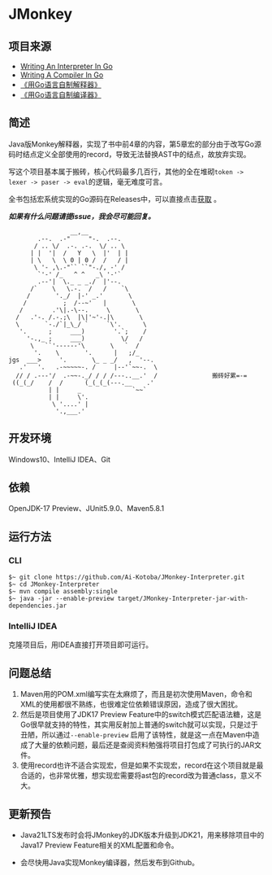 # JMonkey

## 项目来源

- [Writing An Interpreter In Go](https://interpreterbook.com/)
- [Writing A Compiler In Go](https://compilerbook.com/)
- [《用Go语言自制解释器》](https://m.ituring.com.cn/book/2883)
- [《用Go语言自制编译器》](https://book.douban.com/subject/35909089/)

## 简述

Java版Monkey解释器，实现了书中前4章的内容，第5章宏的部分由于改写Go源码时结点定义全部使用的record，导致无法替换AST中的结点，故放弃实现。

写这个项目基本属于搬砖，核心代码最多几百行，其他的全在堆砌`token -> lexer -> paser -> eval`的逻辑，毫无难度可言。

全书包括宏系统实现的Go源码在Releases中，可以直接点击[获取](https://github.com/Ai-Kotoba/JMonkey/releases/download/0.9/book-code-Go.zip)
。

***如果有什么问题请提issue，我会尽可能回复。***

```
                 __,__
        .--.  .-"     "-.  .--.
       / .. \/  .-. .-.  \/ .. \
      | |  '|  /   Y   \  |'  | |
      | \   \  \ 0 | 0 /  /   / |
       \ '- ,\.-"`` ``"-./, -' /
        `'-' /_   ^ ^   _\ '-'`
        .--'|  \._ _ _./  |'--. 
      /`    \   \.-.  /   /    `\
     /       '._/  |-' _.'       \
    /          ;  /--~'   |       \
   /        .'\|.-\--.     \       \
  /   .'-. /.-.;\  |\|'~'-.|\       \
  \       `-./`|_\_/ `     `\'.      \
   '.      ;     ___)        '.`;    /
     '-.,_ ;     ___)          \/   /
      \   ``'------'\       \   `  /
       '.    \       '.      |   ;/_
jgs  ___>     '.       \_ _ _/   ,  '--.
   .'   '.   .-~~~~~-. /     |--'`~~-.  \
  // / .---'/  .-~~-._/ / / /---..__.'  /				搬砖好累=-=
 ((_(_/    /  /      (_(_(_(---.__    .'
           | |     _              `~~`
           | |     \'.
            \ '....' |
             '.,___.'
```

## 开发环境

Windows10、IntelliJ IDEA、Git

## 依赖

OpenJDK-17 Preview、JUnit5.9.0、Maven5.8.1

## 运行方法

### CLI

```shell
$~ git clone https://github.com/Ai-Kotoba/JMonkey-Interpreter.git
$~ cd JMonkey-Interpreter
$~ mvn compile assembly:single 
$~ java -jar --enable-preview target/JMonkey-Interpreter-jar-with-dependencies.jar
```

### IntelliJ IDEA

克隆项目后，用IDEA直接打开项目即可运行。

## 问题总结

1. Maven用的POM.xml编写实在太麻烦了，而且是初次使用Maven，命令和XML的使用都很不熟练，也很难定位依赖错误原因，造成了很大困扰。
2. 然后是项目使用了JDK17 Preview
   Feature中的switch模式匹配语法糖，这是Go很早就支持的特性，其实用反射加上普通的switch就可以实现，只是过于丑陋，所以通过`--enable-preview`
   启用了该特性，就是这一点在Maven中造成了大量的依赖问题，最后还是查阅资料勉强将项目打包成了可执行的JAR文件。
3. 使用record也许不适合实现宏，但是如果不实现宏，record在这个项目就是最合适的，也非常优雅，想实现宏需要将ast包的record改为普通class，意义不大。

## 更新预告

- Java21LTS发布时会将JMonkey的JDK版本升级到JDK21，用来移除项目中的Java17 Preview Feature相关的XML配置和命令。

- 会尽快用Java实现Monkey编译器，然后发布到Github。

